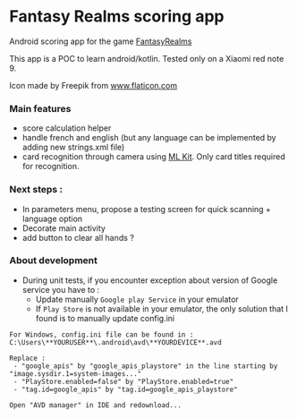# Fantasy Realms scoring app
Android scoring app for the game [FantasyRealms](https://boardgamegeek.com/boardgame/223040/fantasy-realms)

This app is a POC to learn android/kotlin.
Tested only on a Xiaomi red note 9.

Icon made by Freepik from www.flaticon.com

### Main features
- score calculation helper
- handle french and english (but any language can be implemented by adding new strings.xml file)
- card recognition through camera using [ML Kit](https://developers.google.com/ml-kit/vision/text-recognition/android). Only card titles required for recognition.

### Next steps : 
- In parameters menu, propose a testing screen for quick scanning + language option
- Decorate main activity
- add button to clear all hands ?

### About development
- During unit tests, if you encounter exception about version of Google service you have to :
    * Update manually ```Google play Service``` in your emulator
    * If ```Play Store``` is not available in your emulator, the only solution that I found is to manually update config.ini
    
``` 
For Windows, config.ini file can be found in : C:\Users\**YOURUSER**\.android\avd\**YOURDEVICE**.avd

Replace : 
 - "google_apis" by "google_apis_playstore" in the line starting by "image.sysdir.1=system-images..."
 - "PlayStore.enabled=false" by "PlayStore.enabled=true"
 - "tag.id=google_apis" by "tag.id=google_apis_playstore"

Open "AVD manager" in IDE and redownload...
```
